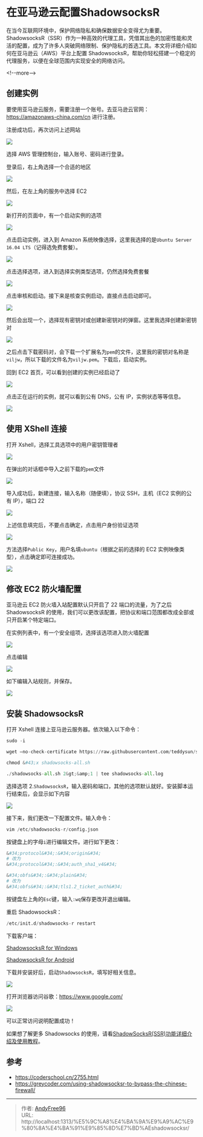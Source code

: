 # 在亚马逊云配置ShadowsocksR


在当今互联网环境中，保护网络隐私和确保数据安全变得尤为重要。ShadowsocksR（SSR）作为一种高效的代理工具，凭借其出色的加密性能和灵活的配置，成为了许多人突破网络限制、保护隐私的首选工具。本文将详细介绍如何在亚马逊云（AWS）平台上配置 ShadowsocksR，帮助你轻松搭建一个稳定的代理服务，以便在全球范围内实现安全的网络访问。

&lt;!--more--&gt;

## 创建实例

要使用亚马逊云服务，需要注册一个账号。去亚马逊云官网：https://amazonaws-china.com/cn 进行注册。

注册成功后，再次访问上述网站

![](/images/202008/1/1.png)

选择 AWS 管理控制台，输入账号、密码进行登录。

登录后，右上角选择一个合适的地区

![](/images/202008/1/2.png)

然后，在左上角的服务中选择 EC2

![](/images/202008/1/3.png)

新打开的页面中，有一个启动实例的选项

![](/images/202008/1/4.png)

点击启动实例，进入到 Amazon 系统映像选择，这里我选择的是`Ubuntu Server 16.04 LTS`（记得选免费套餐）。

![](/images/202008/1/5.png)

点击选择选项，进入到选择实例类型选项，仍然选择免费套餐

![](/images/202008/1/6.png)

点击审核和启动。接下来是核查实例启动，直接点击启动即可。

![](/images/202008/1/7.png)

然后会出现一个，选择现有密钥对或创建新密钥对的弹窗。这里我选择创建新密钥对

![](/images/202008/1/8.png)

之后点击下载密码对，会下载一个扩展名为`pem`的文件，这里我的密钥对名称是`viljw`，所以下载的文件名为`viljw.pem`。下载后，启动实例。

回到 EC2 首页，可以看到创建的实例已经启动了

![](/images/202008/1/9.png)

点击正在运行的实例，就可以看到公有 DNS，公有 IP，实例状态等等信息。

![](/images/202008/1/10.png)

## 使用 XShell 连接

打开 Xshell，选择工具选项中的用户密钥管理者

![](/images/202008/1/11.png)

在弹出的对话框中导入之前下载的`pem`文件

![](/images/202008/1/12.png)

导入成功后，新建连接，输入名称（随便填），协议 SSH，主机（EC2 实例的公有 IP），端口 22

![](/images/202008/1/13.png)

上述信息填完后，不要点击确定，点击用户身份验证选项

![](/images/202008/1/14.png)

方法选择`Public Key`，用户名填`ubuntu`（根据之前的选择的 EC2 实例映像类型），点击确定即可连接成功。

![](/images/202008/1/15.png)

## 修改 EC2 防火墙配置

亚马逊云 EC2 防火墙入站配置默认只开启了 22 端口的流量，为了之后 ShadowsocksR 的使用，我们可以更改该配置，把协议和端口范围都改成全部或只开启某个特定端口。

在实例列表中，有一个安全组项，选择该选项进入防火墙配置

![](/images/202008/1/16.png)

点击编辑

![](/images/202008/1/17.png)

如下编辑入站规则，并保存。

![](/images/202008/1/18.png)

## 安装 ShadowsocksR

打开 Xshell 连接上亚马逊云服务器。依次输入以下命令：

```Python
sudo -i

wget –no-check-certificate https://raw.githubusercontent.com/teddysun/shadowsocks_install/master/shadowsocks-all.sh

chmod &#43;x shadowsocks-all.sh

./shadowsocks-all.sh 2&gt;&amp;1 | tee shadowsocks-all.log
```

选择选项 2.`ShadowsocksR`，输入密码和端口，其他的选项默认就好。安装脚本运行结束后，会显示如下内容

![](/images/202008/1/19.png)

接下来，我们更改一下配置文件。输入命令：

```Python
vim /etc/shadowsocks-r/config.json
```

按键盘上的字母`i`进行编辑文件。进行如下更改：

```Python
&#34;protocol&#34;:&#34;origin&#34;
# 改为
&#34;protocol&#34;:&#34;auth_sha1_v4&#34;

&#34;obfs&#34;:&#34;plain&#34;
# 改为
&#34;obfs&#34;:&#34;tls1.2_ticket_auth&#34;
```

按键盘左上角的`Esc`键，输入`:wq`保存更改并退出编辑。

重启 ShadowsocksR：

```Python
/etc/init.d/shadowsocks-r restart
```

下载客户端：

[ShadowsocksR for Windows](https://github.com/shadowsocksrr/shadowsocksr-csharp/releases)

[ShadowsocksR for Android](https://github.com/shadowsocksrr/shadowsocksr-android/releases)

下载并安装好后，启动`ShadowsocksR`，填写好相关信息。

![](/images/202008/1/20.png)

打开浏览器访问谷歌：https://www.google.com/

![](/images/202008/1/21.png)

可以正常访问说明配置成功！

如果想了解更多 Shadowsocks 的使用，请看[ShadowSocksR(SSR)功能详细介绍及使用教程](https://www.quchao.net/ShadowsocksR.html)。

## 参考

- https://coderschool.cn/2755.html
- https://greycoder.com/using-shadowsocksr-to-bypass-the-chinese-firewall/


---

> 作者: [AndyFree96](https://andyfree96.github.io/)  
> URL: http://localhost:1313/%E5%9C%A8%E4%BA%9A%E9%A9%AC%E9%80%8A%E4%BA%91%E9%85%8D%E7%BD%AEshadowsocksr/  

